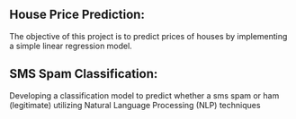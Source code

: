 ## House Price Prediction:

The objective of this project is to predict prices of houses by implementing a simple linear regression model.

## SMS Spam Classification:

Developing a classification model to predict whether a sms spam or ham (legitimate) utilizing Natural Language Processing (NLP) techniques

